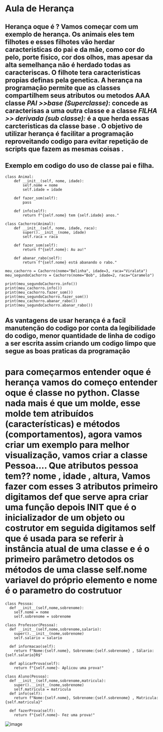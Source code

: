 # Aula de Herança
## Herança oque é ? Vamos começar com um exemplo de herança.     Os animais eles tem filhotes e esses filhotes vão herdar caracteristicas do pai e da mãe, como cor do pelo, porte fisico, cor dos olhos, mas apesar da alta semelhança não é herdado todas as caracteriscas.     O filhote tera caracteristicas propias definas pela genetica.     A herança na programação permite que as classes compartilhem seus atributos ou metodos AAA classe  *PAI >>base (Superclasse)*: concede as caracterisas a uma outra classe  e a classe *FILHA >> derivada (sub classe):* é a que herda essas carcteristicas da classe base . O objetivo de utilizar herança é facilitar a programação reproveitando codigo para evitar repetição de scripts que fazem as mesmas coisas .

## Exemplo em codigo do uso de classe pai e filha.
```
class Animal:
    def __init__(self, nome, idade):
        self.nome = nome
        self.idade = idade

    def fazer_som(self):
        pass  

    def info(self):
        return f"{self.nome} tem {self.idade} anos."

class Cachorro(Animal):
    def __init__(self, nome, idade, raca):
        super().__init__(nome, idade)
        self.raca = raca

    def fazer_som(self):
        return f"{self.nome}: Au au!"

    def abanar_rabo(self):
        return f"{self.nome} está abanando o rabo."

meu_cachorro = Cachorro(nome="Belinha", idade=3, raca="Viralata")
meu_segundoCachorro = Cachorro(nome="Bob", idade=2, raca="Caramelo")

print(meu_segundoCachorro.info())
print(meu_cachorro.info())
print(meu_cachorro.fazer_som())
print(meu_segundoCachorro.fazer_som())
print(meu_cachorro.abanar_rabo())
print(meu_segundoCachorro.abanar_rabo())

``` 
## As vantagens de usar herança é a facil manutenção do codigo por conta da legibilidade do codigo, menor quantidade de linha de codigo a ser escrita assim criando um codigo limpo que segue as boas praticas da programação


# para começarmos entender oque é herança vamos do começo entender oque é classe no python. Classe nada mais é que um molde, esse molde tem atribuídos (características) e métodos (comportamentos), agora vamos criar um exemplo para melhor visualização, vamos criar a classe Pessoa....  Que atributos pessoa tem?? nome , idade , altura,  Vamos fazer com esses 3 atributos primeiro  digitamos def que serve apra criar uma função depois  INIT que é o inicializador de um objeto ou costrutor em seguida digitamos self que é  usada para se referir à instância atual de uma classe e é o primeiro parâmetro detodos os métodos de uma classe  self.nome variavel do próprio elemento e nome é o parametro do costrutuor

```
class Pessoa:
  def __init__(self,nome,sobrenome):
    self.nome = nome 
    self.sobrenome = sobrenome

class Professor(Pessoa):
  def __init__(self,nome,sobrenome,salario):
    super().__init__(nome,sobrenome)
    self.salario = salario

  def informacao(self):
    return f"Nome:{self.nome}, Sobrenome:{self.sobrenome} , Sálario:{self.salario}R$"

  def aplicarProva(self):
    return f"{self.nome}- Aplicou uma prova!"

class Aluno(Pessoa):
  def __init__(self,nome,sobrenome,matricula):
    super().__init__(nome,sobrenome)
    self.matricula = matricula
  def info(self):
    return f"Nome:{self.nome}, Sobrenome:{self.sobrenome} , Matricula:{self.matricula}"

  def fazerProva(self):
    return f"{self.nome}- Fez uma prova!"
```
![image](https://github.com/DanielFreitassc/aula_heranca/assets/129224303/862c2a8c-ff8f-4fed-930d-bf9080cb0c78)
